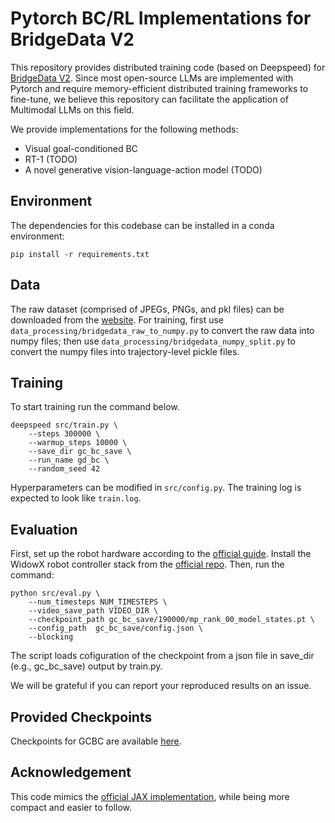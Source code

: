 # Pytorch BC/RL Implementations for BridgeData V2

This repository provides distributed training code (based on Deepspeed) for [BridgeData V2](https://rail-berkeley.github.io/bridgedata/). Since most open-source LLMs are implemented with Pytorch and require memory-efficient distributed training frameworks to fine-tune, we believe this repository can facilitate the application of Multimodal LLMs on this field.

We provide implementations for the following methods:

- Visual goal-conditioned BC
- RT-1 (TODO)
- A novel generative vision-language-action model (TODO)

## Environment

The dependencies for this codebase can be installed in a conda environment:

```
pip install -r requirements.txt
```

## Data

The raw dataset (comprised of JPEGs, PNGs, and pkl files) can be downloaded from the [website](https://rail-berkeley.github.io/bridgedata/). For training, first use `data_processing/bridgedata_raw_to_numpy.py` to convert the raw data into numpy files; then use `data_processing/bridgedata_numpy_split.py` to convert the numpy files into trajectory-level pickle files.

## Training

To start training run the command below.

```
deepspeed src/train.py \
    --steps 300000 \
    --warmup_steps 10000 \
    --save_dir gc_bc_save \
    --run_name gd_bc \
    --random_seed 42
```

Hyperparameters can be modified in `src/config.py`.
The training log is expected to look like `train.log`.

## Evaluation

First, set up the robot hardware according to the [official guide](https://docs.google.com/document/d/1si-6cTElTWTgflwcZRPfgHU7-UwfCUkEztkH3ge5CGc/edit?usp=sharing). Install the WidowX robot controller stack from the [official repo](https://github.com/rail-berkeley/bridge_data_robot). Then, run the command:

```
python src/eval.py \
    --num_timesteps NUM_TIMESTEPS \
    --video_save_path VIDEO_DIR \
    --checkpoint_path gc_bc_save/190000/mp_rank_00_model_states.pt \
    --config_path  gc_bc_save/config.json \
    --blocking
```

The script loads cofiguration of the checkpoint from a json file in save_dir (e.g., gc_bc_save) output by train.py.

We will be grateful if you can report your reproduced results on an issue.

## Provided Checkpoints

Checkpoints for GCBC are available [here](https://drive.google.com/drive/folders/11d6OPfqE51YHa28Rgwt26u849IaayqAs?usp=sharing).

## Acknowledgement

This code mimics the [official JAX implementation](https://github.com/rail-berkeley/bridge_data_v2), while being more compact and easier to follow.
